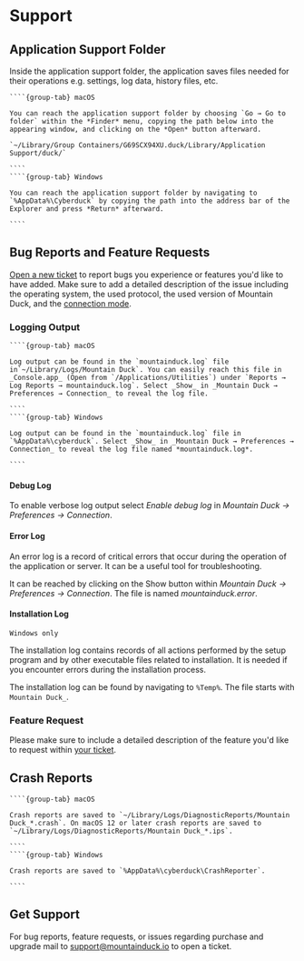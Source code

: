 Support
====

## Application Support Folder

Inside the application support folder, the application saves files needed for their operations e.g. settings, log data, history files, etc.

`````{tabs}
````{group-tab} macOS

You can reach the application support folder by choosing `Go → Go to folder` within the *Finder* menu, copying the path below into the appearing window, and clicking on the *Open* button afterward.

`~/Library/Group Containers/G69SCX94XU.duck/Library/Application Support/duck/`

````
````{group-tab} Windows

You can reach the application support folder by navigating to `%AppData%\Cyberduck` by copying the path into the address bar of the Explorer and press *Return* afterward.

````
`````

## Bug Reports and Feature Requests

[Open a new ticket](mailto:support@mountainduck.io) to report bugs you experience or features you'd like to have added. Make sure to add a detailed description of the issue including the operating system, the used protocol, the used version of Mountain Duck, and the [connection mode](preferences.md#connect-mode).

### Logging Output

`````{tabs}
````{group-tab} macOS

Log output can be found in the `mountainduck.log` file in`~/Library/Logs/Mountain Duck`. You can easily reach this file in _Console.app_ (Open from `/Applications/Utilities`) under `Reports → Log Reports → mountainduck.log`. Select _Show_ in _Mountain Duck → Preferences → Connection_ to reveal the log file.

````
````{group-tab} Windows

Log output can be found in the `mountainduck.log` file in `%AppData%\cyberduck`. Select _Show_ in _Mountain Duck → Preferences → Connection_ to reveal the log file named *mountainduck.log*.

````
`````

#### Debug Log

To enable verbose log output select _Enable debug log_ in _Mountain Duck → Preferences → Connection_.

#### Error Log

An error log is a record of critical errors that occur during the operation of the application or server. It can be a useful tool for troubleshooting.

It can be reached by clicking on the Show button within _Mountain Duck → Preferences → Connection_. The file is named *mountainduck.error*.

#### Installation Log

```{admonition} Windows only
Windows only
```

The installation log contains records of all actions performed by the setup program and by other executable files related to installation. It is needed if you encounter errors during the installation process.

The installation log can be found by navigating to `%Temp%`. The file starts with `Mountain Duck_`.

### Feature Request

Please make sure to include a detailed description of the feature you'd like to request within [your ticket](mailto:support@mountainduck.io).

## Crash Reports

`````{tabs}
````{group-tab} macOS

Crash reports are saved to `~/Library/Logs/DiagnosticReports/Mountain Duck_*.crash`. On macOS 12 or later crash reports are saved to `~/Library/Logs/DiagnosticReports/Mountain Duck_*.ips`.

````
````{group-tab} Windows

Crash reports are saved to `%AppData%\cyberduck\CrashReporter`.

````
`````

## Get Support

For bug reports, feature requests, or issues regarding purchase and upgrade mail to [support@mountainduck.io](mailto:support@mountainduck.io) to open a ticket.
